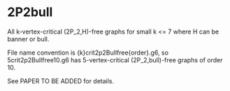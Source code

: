# 2P2bull
All k-vertex-critical (2P_2,H)-free graphs for small k <= 7 where H can be banner or bull.

File name convention is {k}crit2p2Bullfree{order}.g6, so 5crit2p2Bullfree10.g6 has 5-vertex-critical (2P_2,bull)-free graphs of order 10.


See PAPER TO BE ADDED for details.
